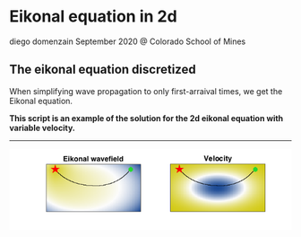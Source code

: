# Eikonal equation in 2d
diego domenzain
September 2020 @ Colorado School of Mines

## The eikonal equation discretized

When simplifying wave propagation to only first-arraival times, we get the Eikonal equation.

__This script is an example of the solution for the 2d eikonal equation with variable velocity.__

---

[![](../pics/eikonal_2d.png)](./)

